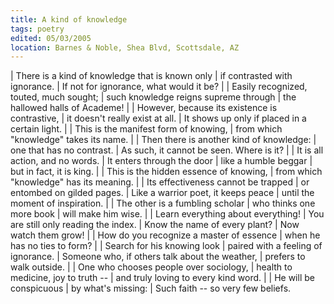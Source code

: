 ```yaml
---
title: A kind of knowledge
tags: poetry
edited: 05/03/2005
location: Barnes & Noble, Shea Blvd, Scottsdale, AZ
---
```


| There is a kind of knowledge that is known only
| if contrasted with ignorance.
| If not for ignorance, what would it be?
|
| Easily recognized, touted, much sought;
| such knowledge reigns supreme through
| the hallowed halls of Academe!
|
| However, because its existence is contrastive,
| it doesn't really exist at all.
| It shows up only if placed in a certain light.
|
| This is the manifest form of knowing,
| from which "knowledge" takes its name.
|
| Then there is another kind of knowledge:
| one that has no contrast.
| As such, it cannot be seen.  Where is it?
|
| It is all action, and no words.
| It enters through the door
| like a humble beggar
| but in fact, it is king.
|
| This is the hidden essence of knowing,
| from which "knowledge" has its meaning.
|
| Its effectiveness cannot be trapped
| or entombed on gilded pages.
| Like a warrior poet, it keeps peace
| until the moment of inspiration.
|
| The other is a fumbling scholar
| who thinks one more book
| will make him wise.
|
| Learn everything about everything!
| You are still only reading the index.
| Know the name of every plant?
| Now watch them grow!
|
| How do you recognize a master of essence
| when he has no ties to form?
|
| Search for his knowing look
| paired with a feeling of ignorance.
| Someone who, if others talk about the weather,
| prefers to walk outside.
|
| One who chooses people over sociology,
| health to medicine, joy to truth --
| and truly loving to every kind word.
|
| He will be conspicuous
| by what's missing:
| Such faith -- so very few beliefs.
